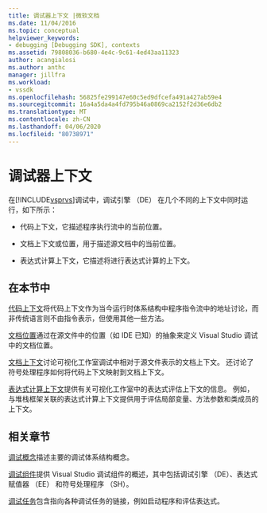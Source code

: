 ```yaml
---
title: 调试器上下文 |微软文档
ms.date: 11/04/2016
ms.topic: conceptual
helpviewer_keywords:
- debugging [Debugging SDK], contexts
ms.assetid: 79808036-b680-4e4c-9c61-4ed43aa11323
author: acangialosi
ms.author: anthc
manager: jillfra
ms.workload:
- vssdk
ms.openlocfilehash: 56825fe299147e60c5ed9dfcefa491a427ab59e4
ms.sourcegitcommit: 16a4a5da4a4fd795b46a0869ca2152f2d36e6db2
ms.translationtype: MT
ms.contentlocale: zh-CN
ms.lasthandoff: 04/06/2020
ms.locfileid: "80738971"
---
```

# <a name="debugger-contexts"></a>调试器上下文
在[!INCLUDE[vsprvs](../../code-quality/includes/vsprvs_md.md)]调试中，调试引擎 （DE） 在几个不同的上下文中同时运行，如下所示：

- 代码上下文，它描述程序执行流中的当前位置。

- 文档上下文或位置，用于描述源文档中的当前位置。

- 表达式计算上下文，它描述将进行表达式计算的上下文。

## <a name="in-this-section"></a>在本节中
 [代码上下文](../../extensibility/debugger/code-context.md)将代码上下文作为当今运行时体系结构中程序指令流中的地址讨论，而非传统语言则不由指令表示，但使用其他一些方法。

 [文档位置](../../extensibility/debugger/document-position.md)通过在源文件中的位置（如 IDE 已知）的抽象来定义 Visual Studio 调试中的文档位置。

 [文档上下文](../../extensibility/debugger/document-context.md)讨论可视化工作室调试中相对于源文件表示的文档上下文。 还讨论了符号处理程序如何将代码上下文映射到文档上下文。

 [表达式计算上下文](../../extensibility/debugger/expression-evaluation-context.md)提供有关可视化工作室中的表达式评估上下文的信息。 例如，与堆栈框架关联的表达式计算上下文提供用于评估局部变量、方法参数和类成员的上下文。

## <a name="related-sections"></a>相关章节
 [调试概念](../../extensibility/debugger/debugger-concepts.md)描述主要的调试体系结构概念。

 [调试组件](../../extensibility/debugger/debugger-components.md)提供 Visual Studio 调试组件的概述，其中包括调试引擎 （DE）、表达式赋值器 （EE） 和符号处理程序 （SH）。

 [调试任务](../../extensibility/debugger/debugging-tasks.md)包含指向各种调试任务的链接，例如启动程序和评估表达式。
